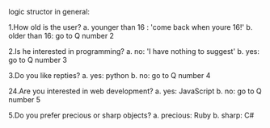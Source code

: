 logic structor in general:

1.How old is the user?
a. younger than 16 : 'come back when youre 16!'
b. older than 16: go to Q number 2

2.Is he interested in programming?
a. no: 'I have nothing to suggest'
b. yes: go to Q number 3

3.Do you like repties?
a. yes: python
b. no: go to Q number 4

24.Are you interested in web development?
a. yes: JavaScript
b. no: go to Q number 5

5.Do you prefer precious or sharp objects?
a. precious: Ruby
b. sharp: C#